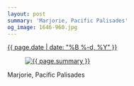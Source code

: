 ```yaml
---
layout: post
summary: 'Marjorie, Pacific Palisades'
og_image: 1646-960.jpg
---
```


<div class="post">
 <time>
  <a href="/1646">
   {{ page.date | date: "%B %-d, %Y" }}
  </a>
 </time>
 <a href="/1646">
  <figure data-taken="6/4/2022">
   <img alt="{{ page.summary }}" sizes="(min-width: 700px) 50vw, calc(100vw - 2rem)" src="{{ site.assets_url }}/1646-480.jpg" srcset="{{ site.assets_url }}/1646-240.jpg 240w, {{ site.assets_url }}/1646-480.jpg 480w, {{ site.assets_url }}/1646-720.jpg 720w, {{ site.assets_url }}/1646-960.jpg 960w"/>
  </figure>
 </a>
 <span>
  Marjorie, Pacific Palisades
 </span>
</div>
